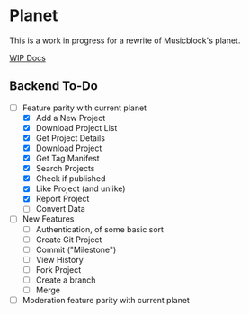 # Planet
This is a work in progress for a rewrite of Musicblock's planet.

[WIP Docs][1]

[1]: https://documenter.getpostman.com/view/6621974/SWLYBAfz?version=latest#a9090b51-1eb0-4a12-a1ae-12e8665a248c

## Backend To-Do
- [ ] Feature parity with current planet
    - [x] Add a New Project
    - [x] Download Project List
    - [x] Get Project Details
    - [x] Download Project
    - [x] Get Tag Manifest
    - [x] Search Projects
    - [x] Check if published
    - [x] Like Project (and unlike)
    - [x] Report Project
    - [ ] Convert Data
- [ ] New Features
    - [ ] Authentication, of some basic sort
    - [ ] Create Git Project
    - [ ] Commit ("Milestone")
    - [ ] View History
    - [ ] Fork Project
    - [ ] Create a branch
    - [ ] Merge 
- [ ] Moderation feature parity with current planet
